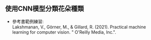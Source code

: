 ## 使用CNN模型分類花朵種類
* 參考書範例練習: <br />
  Lakshmanan, V., Görner, M., & Gillard, R. (2021). Practical machine learning for computer vision. " O'Reilly Media, Inc.".
